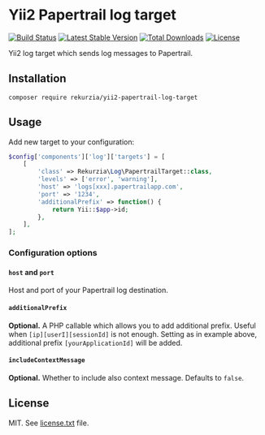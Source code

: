 
# Yii2 Papertrail log target

[![Build Status](https://travis-ci.org/rekurzia/yii2-papertrail-log-target.svg?branch=master)](https://travis-ci.org/rekurzia/yii2-papertrail-log-target)
[![Latest Stable Version](https://poser.pugx.org/rekurzia/yii2-papertrail-log-target/version)](https://github.com/rekurzia/yii2-papertrail-log-target/releases)
[![Total Downloads](https://poser.pugx.org/rekurzia/yii2-papertrail-log-target/downloads)](https://packagist.org/packages/rekurzia/yii2-papertrail-log-target)
[![License](https://poser.pugx.org/rekurzia/yii2-papertrail-log-target/license)](https://github.com/rekurzia/yii2-papertrail-log-target/blob/master/license.txt)

Yii2 log target which sends log messages to Papertrail.

## Installation

```
composer require rekurzia/yii2-papertrail-log-target
```

## Usage

Add new target to your configuration:

```php
$config['components']['log']['targets'] = [
    [
        'class' => Rekurzia\Log\PapertrailTarget::class,
        'levels' => ['error', 'warning'],
        'host' => 'logs[xxx].papertrailapp.com',
        'port' => '1234',
        'additionalPrefix' => function() {
            return Yii::$app->id;
        },
    ],
];
```

### Configuration options

#### `host` and `port`

Host and port of your Papertrail log destination.

#### `additionalPrefix`

**Optional.** A PHP callable which allows you to add additional prefix. Useful when `[ip][userI][sessionId]` is not
enough. Setting as in example above, additional prefix `[yourApplicationId]` will be added. 

#### `includeContextMessage`

**Optional.** Whether to include also context message. Defaults to `false`.

## License

MIT. See [license.txt](license.txt) file.
